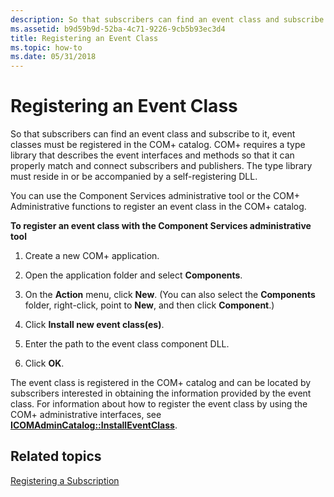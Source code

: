 ```yaml
---
description: So that subscribers can find an event class and subscribe to it, event classes must be registered in the COM+ catalog.
ms.assetid: b9d59b9d-52ba-4c71-9226-9cb5b93ec3d4
title: Registering an Event Class
ms.topic: how-to
ms.date: 05/31/2018
---
```


# Registering an Event Class

So that subscribers can find an event class and subscribe to it, event classes must be registered in the COM+ catalog. COM+ requires a type library that describes the event interfaces and methods so that it can properly match and connect subscribers and publishers. The type library must reside in or be accompanied by a self-registering DLL.

You can use the Component Services administrative tool or the COM+ Administrative functions to register an event class in the COM+ catalog.

**To register an event class with the Component Services administrative tool**

1.  Create a new COM+ application.

2.  Open the application folder and select **Components**.

3.  On the **Action** menu, click **New**. (You can also select the **Components** folder, right-click, point to **New**, and then click **Component**.)

4.  Click **Install new event class(es)**.

5.  Enter the path to the event class component DLL.

6.  Click **OK**.

The event class is registered in the COM+ catalog and can be located by subscribers interested in obtaining the information provided by the event class. For information about how to register the event class by using the COM+ administrative interfaces, see [**ICOMAdminCatalog::InstallEventClass**](/windows/desktop/api/ComAdmin/nf-comadmin-icomadmincatalog-installeventclass).

## Related topics

<dl> <dt>

[Registering a Subscription](registering-a-subscription.md)
</dt> </dl>

 

 



